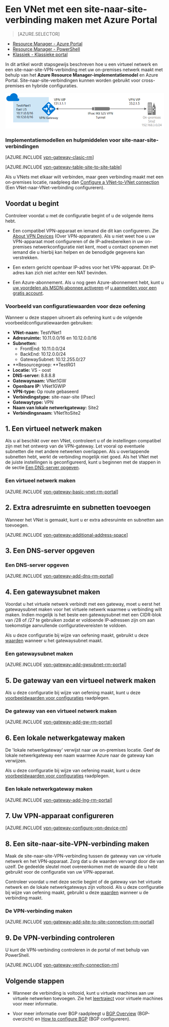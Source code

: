 <properties
   pageTitle="Een virtueel netwerk maken met een site-naar-site-VPN-verbinding met Azure Resource Manager en Azure Portal | Microsoft Azure"
   description="Een VNet maken met het Resource Manager-implementatiemodel en dit verbinden met uw on-premises netwerk via een S2S VPN-gatewayverbinding."
   services="vpn-gateway"
   documentationCenter="na"
   authors="cherylmc"
   manager="carmonm"
   editor=""
   tags="azure-resource-manager"/>

<tags
   ms.service="vpn-gateway"
   ms.devlang="na"
   ms.topic="hero-article"
   ms.tgt_pltfrm="na"
   ms.workload="infrastructure-services"
   ms.date="10/03/2016"
   ms.author="cherylmc"/>


# Een VNet met een site-naar-site-verbinding maken met Azure Portal

> [AZURE.SELECTOR]
- [Resource Manager - Azure Portal](vpn-gateway-howto-site-to-site-resource-manager-portal.md)
- [Resource Manager - PowerShell](vpn-gateway-create-site-to-site-rm-powershell.md)
- [Klassiek - Klassieke portal](vpn-gateway-site-to-site-create.md)


In dit artikel wordt stapsgewijs beschreven hoe u een virtueel netwerk en een site-naar-site-VPN-verbinding met uw on-premises netwerk maakt met behulp van het **Azure Resource Manager-implementatiemodel** en Azure Portal. Site-naar-site-verbindingen kunnen worden gebruikt voor cross-premises en hybride configuraties.

![Diagram](./media/vpn-gateway-howto-site-to-site-resource-manager-portal/s2srmportal.png)



### Implementatiemodellen en hulpmiddelen voor site-naar-site-verbindingen

[AZURE.INCLUDE [vpn-gateway-clasic-rm](../../includes/vpn-gateway-classic-rm-include.md)] 

[AZURE.INCLUDE [vpn-gateway-table-site-to-site-table](../../includes/vpn-gateway-table-site-to-site-include.md)] 

Als u VNets met elkaar wilt verbinden, maar geen verbinding maakt met een on-premises locatie, raadpleeg dan [Configure a VNet-to-VNet connection](vpn-gateway-vnet-vnet-rm-ps.md) (Een VNet-naar-VNet-verbinding configureren).

## Voordat u begint

Controleer voordat u met de configuratie begint of u de volgende items hebt.

- Een compatibel VPN-apparaat en iemand die dit kan configureren. Zie [About VPN Devices](vpn-gateway-about-vpn-devices.md) (Over VPN-apparaten). Als u niet weet hoe u uw VPN-apparaat moet configureren of de IP-adresbereiken in uw on-premises netwerkconfiguratie niet kent, moet u contact opnemen met iemand die u hierbij kan helpen en de benodigde gegevens kan verstrekken.

- Een extern gericht openbaar IP-adres voor het VPN-apparaat. Dit IP-adres kan zich niet achter een NAT bevinden.
    
- Een Azure-abonnement. Als u nog geen Azure-abonnement hebt, kunt u [uw voordelen als MSDN-abonnee activeren](http://azure.microsoft.com/pricing/member-offers/msdn-benefits-details/) of [u aanmelden voor een gratis account](http://azure.microsoft.com/pricing/free-trial/).

### <a name="values"></a>Voorbeeld van configuratiewaarden voor deze oefening


Wanneer u deze stappen uitvoert als oefening kunt u de volgende voorbeeldconfiguratiewaarden gebruiken:

- **VNet-naam:** TestVNet1
- **Adresruimte:** 10.11.0.0/16 en 10.12.0.0/16
- **Subnetten:**
    - FrontEnd: 10.11.0.0/24
    - BackEnd: 10.12.0.0/24
    - GatewaySubnet: 10.12.255.0/27
- **Resourcegroep: **TestRG1
- **Locatie:** VS - oost
- **DNS-server:** 8.8.8.8
- **Gatewaynaam:** VNet1GW
- **Openbare IP:** VNet1GWIP
- **VPN-type:** Op route gebaseerd
- **Verbindingstype:** site-naar-site (IPsec)
- **Gatewaytype:** VPN
- **Naam van lokale netwerkgateway:** Site2
- **Verbindingsnaam:** VNet1toSite2


## 1. Een virtueel netwerk maken 

Als u al beschikt over een VNet, controleert u of de instellingen compatibel zijn met het ontwerp van de VPN-gateway. Let vooral op eventuele subnetten die met andere netwerken overlappen. Als u overlappende subnetten hebt, werkt de verbinding mogelijk niet goed. Als het VNet met de juiste instellingen is geconfigureerd, kunt u beginnen met de stappen in de sectie [Een DNS-server opgeven](#dns).

### Een virtueel netwerk maken

[AZURE.INCLUDE [vpn-gateway-basic-vnet-rm-portal](../../includes/vpn-gateway-basic-vnet-rm-portal-include.md)]  

## 2. Extra adresruimte en subnetten toevoegen

Wanneer het VNet is gemaakt, kunt u er extra adresruimte en subnetten aan toevoegen.

[AZURE.INCLUDE [vpn-gateway-additional-address-space](../../includes/vpn-gateway-additional-address-space-include.md)] 

## <a name="dns"></a>3. Een DNS-server opgeven

### Een DNS-server opgeven

[AZURE.INCLUDE [vpn-gateway-add-dns-rm-portal](../../includes/vpn-gateway-add-dns-rm-portal-include.md)]

## 4. Een gatewaysubnet maken

Voordat u het virtuele netwerk verbindt met een gateway, moet u eerst het gatewaysubnet maken voor het virtuele netwerk waarmee u verbinding wilt maken. Indien mogelijk is het beste een gatewaysubnet met een CIDR-blok van /28 of /27 te gebruiken zodat er voldoende IP-adressen zijn om aan toekomstige aanvullende configuratievereisten te voldoen.

Als u deze configuratie bij wijze van oefening maakt, gebruikt u deze [waarden](#values) wanneer u het gatewaysubnet maakt.

### Een gatewaysubnet maken


[AZURE.INCLUDE [vpn-gateway-add-gwsubnet-rm-portal](../../includes/vpn-gateway-add-gwsubnet-rm-portal-include.md)]

## 5. De gateway van een virtueel netwerk maken

Als u deze configuratie bij wijze van oefening maakt, kunt u deze [voorbeeldwaarden voor configuraties](#values) raadplegen.

### De gateway van een virtueel netwerk maken

[AZURE.INCLUDE [vpn-gateway-add-gw-rm-portal](../../includes/vpn-gateway-add-gw-rm-portal-include.md)]

## 6. Een lokale netwerkgateway maken

De 'lokale netwerkgateway' verwijst naar uw on-premises locatie. Geef de lokale netwerkgateway een naam waarmee Azure naar de gateway kan verwijzen. 

Als u deze configuratie bij wijze van oefening maakt, kunt u deze [voorbeeldwaarden voor configuraties](#values) raadplegen.

### Een lokale netwerkgateway maken

[AZURE.INCLUDE [vpn-gateway-add-lng-rm-portal](../../includes/vpn-gateway-add-lng-rm-portal-include.md)]

## 7. Uw VPN-apparaat configureren

[AZURE.INCLUDE [vpn-gateway-configure-vpn-device-rm](../../includes/vpn-gateway-configure-vpn-device-rm-include.md)]

## 8. Een site-naar-site-VPN-verbinding maken

Maak de site-naar-site-VPN-verbinding tussen de gateway van uw virtuele netwerk en het VPN-apparaat. Zorg dat u de waarden vervangt door die van uzelf. De gedeelde sleutel moet overeenkomen met de waarde die u hebt gebruikt voor de configuratie van uw VPN-apparaat. 

Controleer voordat u met deze sectie begint of de gateway van het virtuele netwerk en de lokale netwerkgateways zijn voltooid. Als u deze configuratie bij wijze van oefening maakt, gebruikt u deze [waarden](#values) wanneer u de verbinding maakt.

### De VPN-verbinding maken


[AZURE.INCLUDE [vpn-gateway-add-site-to-site-connection-rm-portal](../../includes/vpn-gateway-add-site-to-site-connection-rm-portal-include.md)]

## 9. De VPN-verbinding controleren

U kunt de VPN-verbinding controleren in de portal of met behulp van PowerShell.

[AZURE.INCLUDE [vpn-gateway-verify-connection-rm](../../includes/vpn-gateway-verify-connection-rm-include.md)]

## Volgende stappen

- Wanneer de verbinding is voltooid, kunt u virtuele machines aan uw virtuele netwerken toevoegen. Zie het [leertraject](https://azure.microsoft.com/documentation/learning-paths/virtual-machines) voor virtuele machines voor meer informatie.

- Voor meer informatie over BGP raadpleegt u [BGP Overview](vpn-gateway-bgp-overview.md) (BGP-overzicht) en [How to configure BGP](vpn-gateway-bgp-resource-manager-ps.md) (BGP configureren).



<!--HONumber=Oct16_HO1-->


